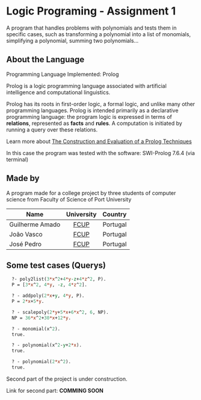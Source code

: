# Logic Programing - Assignment 1
A program that handles problems with polynomials and tests them in specific cases,
such as transforming a polynomial into a list of monomials,
simplifying a polynomial, summing two polynomials...

## About the Language
Programming Language Implemented: Prolog

Prolog is a logic programming language associated with artificial intelligence and computational linguistics.

Prolog has its roots in first-order logic, a formal logic, and unlike many other programming languages.
Prolog is intended primarily as a declarative programming language: the program logic is expressed in
terms of **relations**, represented as **facts** and **rules**.
A computation is initiated by running a query over these relations.

Learn more about [The Construction and Evaluation of a Prolog Techniques](https://www.doc.gold.ac.uk/~mas02gw/prolog_tutorial/prologpages/)

In this case the program was tested with the software: SWI-Prolog 7.6.4 (via terminal)

## Made by

A program made for a college project by three students
of computer science from Faculty of Science of Port University


| Name            | University    | Country  |
| --------------- |:-------------:|--------: |
| Guilherme Amado | [FCUP][1]     | Portugal |
| João Vasco      | [FCUP][1]     | Portugal |
| José Pedro      | [FCUP][1]     | Portugal |

[1]: https://sigarra.up.pt/fcup/en/WEB_PAGE.INICIAL

## Some test cases (Querys)

```Perl
  ?- poly2list(3*x^2+4*y-z+4*z^2, P).
  P = [3*x^2, 4*y, -z, 4*z^2].

  ? - addpoly(2*x+y, 4*y, P).
  P = 2*x+5*y.

  ? - scalepoly(2*y+5*x+6*x^2, 6, NP).
  NP = 36*x^2+30*x+12*y.

  ? - monomial(x^2).
  true.

  ? - polynomial(x^2-y+2*x).
  true.

  ? - polynomial(2*x^2).
  true.

```

Second part of the project is under construction.

Link for second part: **COMMING SOON**
